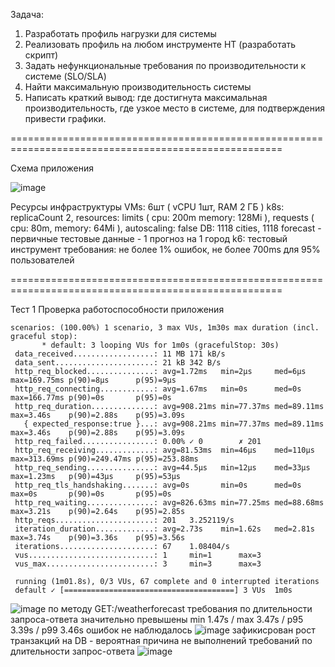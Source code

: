 Задача:

1. Разработать профиль нагрузки для системы
2. Реализовать профиль на любом инструменте НТ (разработать скрипт)
3. Задать нефункциональные требования по производительности к системе (SLO/SLA)
4. Найти максимальную производительность системы
5. Написать краткий вывод: где достигнута максимальная производительность, где узкое место в системе, для подтверждения привести графики.

=====================================================================================================

Схема приложения

![image](https://github.com/pmmson/sre-course/assets/43889620/c65493d4-58d7-4a8d-a7e7-57ccb375a47b)

Ресурсы инфраструктуры
VMs: 6шт ( vCPU 1шт, RAM 2 ГБ )
k8s: replicaCount 2, resources: limits ( cpu: 200m memory: 128Mi ), requests ( cpu: 80m, memory: 64Mi ), autoscaling: false
DB: 1118 cities, 1118 forecast - первичные тестовые данные - 1 прогноз на 1 город
k6: тестовый инструмент
требования: не более 1% ошибок, не более 700ms для 95% пользователей

=====================================================================================================

Тест 1 Проверка работоспособности приложения
  
    scenarios: (100.00%) 1 scenario, 3 max VUs, 1m30s max duration (incl. graceful stop):
           * default: 3 looping VUs for 1m0s (gracefulStop: 30s)
     data_received..................: 11 MB 171 kB/s
     data_sent......................: 21 kB 342 B/s
     http_req_blocked...............: avg=1.72ms   min=2µs     med=6µs     max=169.75ms p(90)=8µs      p(95)=9µs     
     http_req_connecting............: avg=1.67ms   min=0s      med=0s      max=166.77ms p(90)=0s       p(95)=0s      
     http_req_duration..............: avg=908.21ms min=77.37ms med=89.11ms max=3.46s    p(90)=2.88s    p(95)=3.09s   
       { expected_response:true }...: avg=908.21ms min=77.37ms med=89.11ms max=3.46s    p(90)=2.88s    p(95)=3.09s   
     http_req_failed................: 0.00% ✓ 0        ✗ 201
     http_req_receiving.............: avg=81.53ms  min=46µs    med=110µs   max=313.69ms p(90)=249.47ms p(95)=253.88ms
     http_req_sending...............: avg=44.5µs   min=12µs    med=33µs    max=1.23ms   p(90)=43µs     p(95)=53µs    
     http_req_tls_handshaking.......: avg=0s       min=0s      med=0s      max=0s       p(90)=0s       p(95)=0s      
     http_req_waiting...............: avg=826.63ms min=77.25ms med=88.68ms max=3.21s    p(90)=2.64s    p(95)=2.85s   
     http_reqs......................: 201   3.252119/s
     iteration_duration.............: avg=2.73s    min=1.62s   med=2.81s   max=3.74s    p(90)=3.36s    p(95)=3.56s   
     iterations.....................: 67    1.08404/s
     vus............................: 1     min=1      max=3
     vus_max........................: 3     min=3      max=3
     
     running (1m01.8s), 0/3 VUs, 67 complete and 0 interrupted iterations
     default ✓ [======================================] 3 VUs  1m0s

![image](https://github.com/pmmson/sre-course/assets/43889620/12ca0d18-69e2-4b92-8fbe-8a9891168603)
по методу GET:/weatherforecast требования по длительности запроса-ответа значительно превышены
min 1.47s / max 3.47s / p95 3.39s / p99 3.46s ошибок не наблюдалось
![image](https://github.com/pmmson/sre-course/assets/43889620/c8ffb136-99a1-4bdd-a6d7-a2c99e4d134d)
зафикисрован рост транзакций на DB - вероятная причина не выполнений требований по длительности запрос-ответа
![image](https://github.com/pmmson/sre-course/assets/43889620/8d3a0446-0bb3-409e-8c8a-487f00b2e21f)


